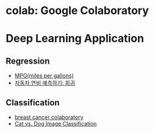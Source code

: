 # colab: Google Colaboratory

# Deep Learning Application
## Regression
  * [MPG(miles per gallons)](https://www.tensorflow.org/tutorials/keras/regression)
  * [자동차 연비 예측하기: 회귀](https://colab.research.google.com/github/tensorflow/docs/blob/master/site/ko/tutorials/keras/regression.ipynb)

## Classification
  * [breast cancer colaboratory](https://colab.research.google.com/github/cpoptic/CNN-to-detect-heart-disease/blob/master/breast_cancer.ipynb)
  * [Cat vs. Dog Image Classification](https://colab.research.google.com/github/google/eng-edu/blob/master/ml/pc/exercises/image_classification_part1.ipynb)
